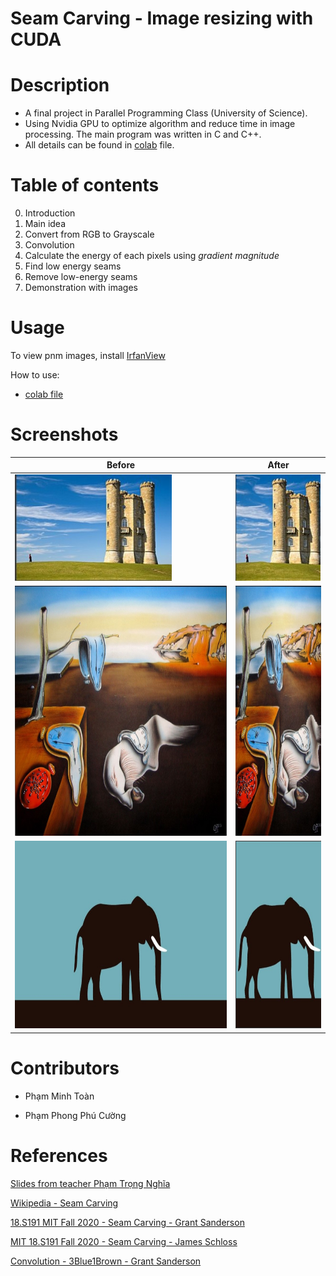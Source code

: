 # Seam Carving - Image resizing with CUDA

# Description

-   A final project in Parallel Programming Class (University of Science).
-   Using Nvidia GPU to optimize algorithm and reduce time in image processing. The main program was written in C and C++.
-   All details can be found in [colab](https://colab.research.google.com/drive/1I-PuYMntpChxKrDzLMTAzzkqRfDhCpxL "Google Colab") file.

# Table of contents

0. Introduction
1. Main idea
2. Convert from RGB to Grayscale
3. Convolution
4. Calculate the energy of each pixels using _gradient magnitude_
5. Find low energy seams
6. Remove low-energy seams
7. Demonstration with images

# Usage

To view pnm images, install [IrfanView](https://www.irfanview.com/)

How to use:

-  [colab file](https://colab.research.google.com/drive/1I-PuYMntpChxKrDzLMTAzzkqRfDhCpxL "Google Colab")

# Screenshots

| Before                                                     | After                                                            |
| ---------------------------------------------------------- | ---------------------------------------------------------------- |
| <img src="./screenshots/broadcast_tower.jpg" height="170"> | <img src="./screenshots/broadcast_tower_after.jpg" height="170"> |
| <img src="./screenshots/clock.jpg" height="400">           | <img src="./screenshots/clock_after.jpg" height="400">           |
| <img src="./screenshots/elephant.jpg" height="300">        | <img src="./screenshots/elephant_after.jpg" height="300">        |

# Contributors

* Phạm Minh Toàn

* Phạm Phong Phú Cường

# References

[Slides from teacher Phạm Trọng Nghĩa]("Drive")

[Wikipedia - Seam Carving]("https://en.wikipedia.org/wiki/Seam_carving" "wikipedia")

[18.S191 MIT Fall 2020 - Seam Carving - Grant Sanderson]("https://www.youtube.com/watch?v=rpB6zQNsbQU" "youtube")

[MIT 18.S191 Fall 2020 - Seam Carving - James Schloss]("https://www.youtube.com/watch?v=ALcohd1q3dk" "youtube")

[Convolution - 3Blue1Brown - Grant Sanderson]("https://www.youtube.com/watch?v=KuXjwB4LzSA" "youtube")
